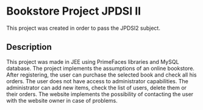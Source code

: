 # Bookstore Project JPDSI II
This project was created in order to pass the JPDSI2 subject.
## Description
This project was made in JEE using PrimeFaces libraries and MySQL database.
The project implements the assumptions of an online bookstore. After registering, the user can purchase the selected book and check all his orders. The user does not have access to administrator capabilities. The administrator can add new items, check the list of users, delete them or their orders.
The website implements the possibility of contacting the user with the website owner in case of problems.
